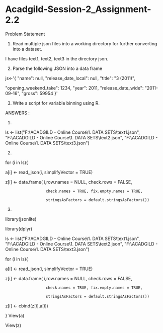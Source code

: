 # Acadgild-Session-2_Assignment-2.2

 Problem Statement

1. Read multiple json files into a working directory for further converting into a dataset.

I have files text1, text2, text3 in the directory json.


2.	Parse the following JSON into a data frame

js<-'{
"name": null, "release_date_local": null, "title": "3 (2011)",

"opening_weekend_take": 1234, "year": 2011, "release_date_wide": "2011-09-16", "gross": 59954 }'

3.	Write a script for variable binning using R.

 ANSWERS :
 
1.  

ls <- list("F:\\ACADGILD - Online Course\\1. DATA SETS\\text1.json",
           "F:\\ACADGILD - Online Course\\1. DATA SETS\\text2.json",
           "F:\\ACADGILD - Online Course\\1. DATA SETS\\text3.json")
           
2.

for (i in ls){

  a[i] <- read_json(i, simplifyVector = TRUE)
  
  z[i] <- data.frame( i,row.names = NULL, check.rows = FALSE,
  
                      check.names = TRUE, fix.empty.names = TRUE,
                      
                      stringsAsFactors = default.stringsAsFactors())
                      
3.

library(jsonlite)

library(dplyr)

ls <- list("F:\\ACADGILD - Online Course\\1. DATA SETS\\text1.json",
           "F:\\ACADGILD - Online Course\\1. DATA SETS\\text2.json",
           "F:\\ACADGILD - Online Course\\1. DATA SETS\\text3.json")
           
for (i in ls){

  a[i] <- read_json(i, simplifyVector = TRUE)
  
  z[i] <- data.frame( i,row.names = NULL, check.rows = FALSE,
  
                      check.names = TRUE, fix.empty.names = TRUE,
                      
                      stringsAsFactors = default.stringsAsFactors())
  
  z[i] <- cbind(z[i],a[i])
  
}
View(a)

View(z) 


